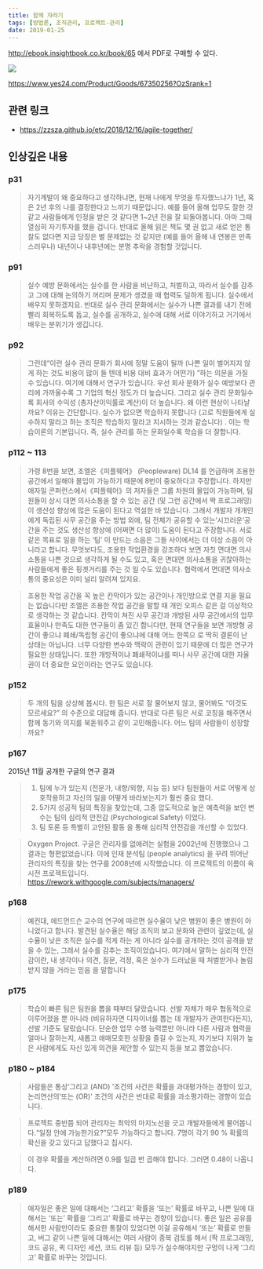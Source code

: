 ```yaml
---
title: 함께 자라기
tags: [방법론, 조직관리, 프로젝트-관리]
date: 2019-01-25
---
```


http://ebook.insightbook.co.kr/book/65 에서 PDF로 구매할 수 있다.

![](https://image.yes24.com/goods/67350256/800x0)

https://www.yes24.com/Product/Goods/67350256?OzSrank=1

## 관련 링크
* https://zzsza.github.io/etc/2018/12/16/agile-together/

## 인상깊은 내용

### p31
> 자기계발이 왜 중요하다고 생각하냐면, 현재 나에게 무엇을 투자했느냐가 1년, 혹은 2년 후의 나를 결정한다고 느끼기 때문입니다. 예를 들어 올해 업무도 잘한 것 같고 사람들에게 인정을 받은 것 같다면 1~2년 전을 잘 되돌아봅니다. 아마 그때 열심히 자기투자를 했을 겁니다. 반대로 올해 읽은 책도 몇 권 없고 새로 얻은 통찰도 없다면 지금 당장은 별 문제없는 것 같지만 (예를 들어 올해 내 연봉은 만족스러우나) 내년이나 내후년에는 분명 추락을 경험할 것입니다.

### p91

> 실수 예방 문화에서는 실수를 한 사람을 비난하고, 처벌하고, 따라서 실수를 감추고 그에 대해 논의하기 꺼리며 문제가 생겼을 때 협력도 덜하게 됩니다. 실수에서 배우지 못하겠지요. 반대로 실수 관리 문화에서는 실수가 나쁜 결과를 내기 전에 빨리 회복하도록 돕고, 실수를 공개하고, 실수에 대해 서로 이야기하고 거기에서 배우는 분위기가 생깁니다.

### p92
> 그런데“이런 실수 관리 문화가 회사에 정말 도움이 될까 (나쁜 일이 벌어지지 않게 하는 것도 비용이 많이 들 텐데 비용 대비 효과가 어떤가) ”하는 의문을 가질 수 있습니다. 여기에 대해서 연구가 있습니다. 우선 회사 문화가 실수 예방보다 관리에 가까울수록 그 기업의 혁신 정도가 더 높습니다. 그리고 실수 관리 문화일수록 회사의 수익성 (총자산이익률로 계산)이 더 높습니다. 왜 이런 현상이 나타날까요? 이유는 간단합니다. 실수가 없으면 학습하지 못합니다 (고로 직원들에게 실수하지 말라고 하는 조직은 학습하지 말라고 지시하는 것과 같습니다) . 이는 학습이론의 기본입니다. 즉, 실수 관리를 하는 문화일수록 학습을 더 잘합니다.

### p112 ~ 113
> 가령 8번을 보면, 조엘은《피플웨어》 (Peopleware) DL14 를 언급하며 조용한 공간에서 일해야 몰입이 가능하기 때문에 8번이 중요하다고 주장합니다. 하지만 애자일 콘퍼런스에서《피플웨어》의 저자들은 그룹 차원의 몰입이 가능하며, 팀원들이 상시 대면 의사소통을 할 수 있는 공간 (및 그런 공간에서 짝 프로그래밍) 이 생산성 향상에 많은 도움이 된다고 역설한 바 있습니다. 그래서 개발자 개개인에게 독립된 사무 공간을 주는 방법 외에, 팀 전체가 공유할 수 있는‘시끄러운’공간을 주는 것도 생산성 향상에 (어쩌면 더 많이) 도움이 된다고 주장합니다. 서로 같은 목표로 일을 하는 ‘팀’ 이 만드는 소음은 그들 사이에서는 더 이상 소음이 아니라고 합니다. 무엇보다도, 조용한 작업환경을 강조하다 보면 자칫 면대면 의사소통을 나쁜 것으로 생각하게 될 수도 있고, 혹은 면대면 의사소통을 귀찮아하는 사람들에게 좋은 핑곗거리를 주는 것 일 수도 있습니다. 협력에서 면대면 의사소통의 중요성은 이미 널리  알려져 있지요.

> 조용한 작업 공간을 꼭 높은 칸막이가 있는 공간이나 개인방으로 연결 지을 필요는 없습니다만 조엘은 조용한 작업 공간을 말할 때 개인 오피스 같은 걸 이상적으로 생각하는 것 같습니다. 칸막이 쳐진 사무 공간과 개방된 사무 공간에서의 업무 효율이나 만족도 대한 연구들이 좀 있긴 합니다만, 현재 연구들을 보면 개방형 공간이 좋으냐 폐쇄/독립형 공간이 좋으냐에 대해 어느 한쪽으 로 딱히 결론이 난 상태는 아닙니다. 너무 다양한 변수와 맥락이 관련이 있기 때문에 더 많은 연구가 필요한 상태입니다. 또한 개방적이냐 폐쇄적이냐를 떠나 사무 공간에 대한 자율권이 더 중요한 요인이라는 연구도 있습니다.

### p152
> 두 개의 팀을 상상해 봅시다. 한 팀은 서로 잘 물어보지 않고, 물어봐도 “이것도 모르세요?” 의 수준으로 대답해 줍니다. 반대로 다른 팀은 서로 코칭을 해주면서 함께 동기와 의지를 북돋워주고 같이 고민해줍니다. 어느 팀의 사람들이 성장할까요?

### p167
2015년 11월 공개한 구글의 연구 결과

> 1. 팀에 누가 있는지 (전문가, 내향/외향, 지능 등) 보다 팀원들이 서로 어떻게 상호작용하고 자신의 일을 어떻게 바라보는지가 훨씬 중요 했다.
> 2. 5가지 성공적 팀의 특징을 찾았는데, 그중 압도적으로 높은 예측력을 보인 변
수는 팀의 심리적 안전감 (Psychological Safety) 이었다.
> 3. 팀 토론 등 특별히 고안된 활동 을 통해 심리적 안전감을 개선할 수 있었다.

> Oxygen Project. 구글은 관리자를 없애려는 실험을 2002년에 진행했으나 그 결과는 형편없었습니다. 이에 인재 분석팀 (people analytics) 을 꾸려 뛰어난 관리자의 특징을 찾는 연구를 2008년에 시작했습니다. 이 프로젝트의 이름이 옥시전 프로젝트입니다. https://rework.withgoogle.com/subjects/managers/

### p168

> 예컨대, 에드먼드슨 교수의 연구에 따르면 실수율이 낮은 병원이 좋은 병원이 아니었다고 합니다. 발견된 실수율은 해당 조직의 보고 문화와 관련이 깊었는데, 실수율이 낮은 조직은 실수를 적게 하는 게 아니라 실수를 공개하는 것이 공격을 받을 수 있는, 그래서 실수를 감추는 조직이었습니다.
> 여기에서 말하는 심리적 안전감이란, 내 생각이나 의견, 질문, 걱정, 혹은 실수가 드러났을 때 처벌받거나 놀림받지 않을 거라는 믿음 을 말합니다

### p175

> 학습이 빠른 팀은 팀원을 뽑을 때부터 달랐습니다. 선발 자체가 매우 협동적으로 이루어졌을 뿐 아니라 (비유하자면 디자이너를 뽑는 데 개발자가 관여한다든지), 선발 기준도 달랐습니다. 단순한 업무 수행 능력뿐만 아니라 다른 사람과 협력을 얼마나 잘하는지, 새롭고 애매모호한 상황을 즐길 수 있는지, 자기보다 지위가 높은 사람에게도 자신 있게 의견을 제안할 수 있는지 등을 보고 뽑았습니다.

### p180 ~ p184

> 사람들은 통상‘그리고 (AND) ’조건의 사건은 확률을 과대평가하는 경향이 있고, 논리연산의‘또는 (OR)' 조건의 사건은 반대로 확률을 과소평가하는 경향이 있습니다.

> 프로젝트 중반쯤 되어 관리자는 최악의 마지노선을 긋고 개발자들에게 물어봅니다.“일정 안에 가능한가요?”모두 가능하다고 합니다. 7명이 각기 90 % 확률의 확신을 갖고 있다고 답했다고 칩시다.

> 이 경우 확률을 계산하려면 0.9를 일곱 번 곱해야 합니다. 그러면 0.48이 나옵니다.

### p189

> 애자일은 좋은 일에 대해서는 ‘그리고’ 확률을 ‘또는’ 확률로 바꾸고, 나쁜 일에 대해서는 ‘또는’ 확률을 ‘그리고’ 확률로 바꾸는 경향이 있습니다. 좋은 일은 공유를 해서한 사람만이라도 중요한 통찰이 있었다면 이걸 공유해서 ‘또는’ 확률로 만들고, 버그 같이 나쁜 일에 대해서는 여러 사람이 중복 검토를 해서 (짝 프로그래밍, 코드 공유, 퀵 디자인 세션, 코드 리뷰 등) 모두가 실수해야지만 구멍이 나게 ‘그리고’ 확률로 바꾸는 것입니다.
